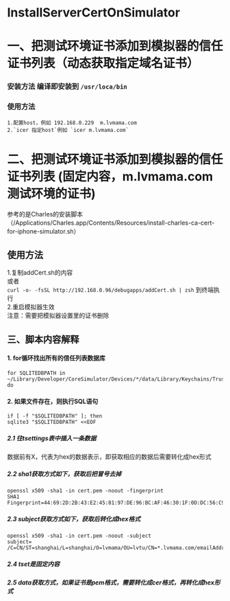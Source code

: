 # InstallServerCertOnSimulator
# 一、把测试环境证书添加到模拟器的信任证书列表（动态获取指定域名证书）
### 安装方法 编译即安装到 `/usr/loca/bin`  
### 使用方法  
    1.配置host，例如 192.168.0.229  m.lvmama.com  
    2.`icer 指定host`例如 `icer m.lvmama.com`  



# 二、把测试环境证书添加到模拟器的信任证书列表 (固定内容，m.lvmama.com测试环境的证书)
 
参考的是Charles的安装脚本（/Applications/Charles.app/Contents/Resources/install-charles-ca-cert-for-iphone-simulator.sh）  
## 使用方法
1.复制addCert.sh的内容  
或者  
`curl -o- -fsSL http://192.168.0.96/debugapps/addCert.sh | zsh`
到终端执行  
2.重启模拟器生效  
注意：需要把模拟器设置里的证书删除  

## 三、脚本内容解释

#### 1. for循环找出所有的信任列表数据库
```
for SQLITEDBPATH in ~/Library/Developer/CoreSimulator/Devices/*/data/Library/Keychains/TrustStore.sqlite3
do

```
#### 2. 如果文件存在，则执行SQL语句
```
if [ -f "$SQLITEDBPATH" ]; then
sqlite3 "$SQLITEDBPATH" <<EOF
```

##### 2.1 往tsettings表中插入一条数据
数据前有X，代表为hex的数据表示，即获取相应的数据后需要转化成hex形式

##### 2.2 sha1获取方式如下，获取后把冒号去掉
```
openssl x509 -sha1 -in cert.pem -noout -fingerprint
SHA1 Fingerprint=44:69:2D:2B:43:E2:45:81:97:DE:96:BC:AF:46:30:1F:0D:DC:56:C9
```

##### 2.3 subject获取方式如下，获取后转化成hex格式
```
openssl x509 -sha1 -in cert.pem -noout -subject                                                 
subject= /C=CN/ST=shanghai/L=shanghai/O=lvmama/OU=lvtu/CN=*.lvmama.com/emailAddress=lvtu_deploy@lvmama.com
```

##### 2.4 tset是固定内容

##### 2.5 data获取方式，如果证书是pem格式，需要转化成cer格式，再转化成hex形式



  
